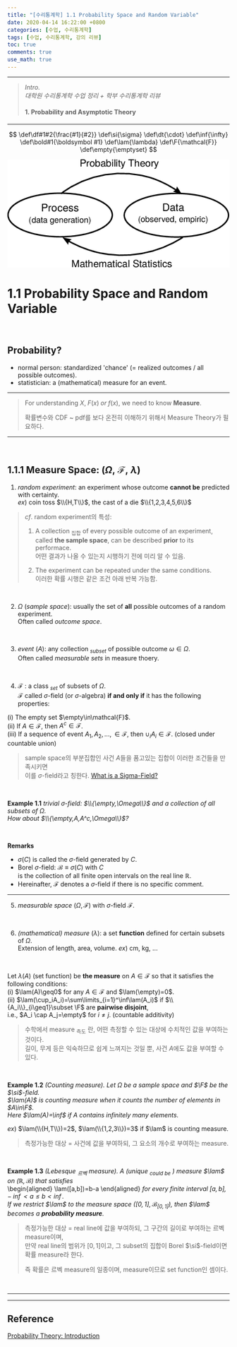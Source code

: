```yaml
---
title: "[수리통계학] 1.1 Probability Space and Random Variable"
date: 2020-04-14 16:22:00 +0800
categories: [수업, 수리통계학]
tags: [수업, 수리통계학, 강의 리뷰]
toc: true
comments: true
use_math: true  	
---
```




***

> *Intro.*  
> *대학원 수리통계학 수업 정리 + 학부 수리통계학 리뷰*   
>
> #### 1. Probability and Asymptotic Theory

***

$$
\def\df#1#2{\frac{#1}{#2}}
\def\si{\sigma}
\def\dt{\cdot}
\def\inf{\infty}
\def\bold#1{\boldsymbol #1}
\def\lam{\lambda}
\def\F{\mathcal{F}}
\def\empty{\emptyset}
$$

![관계](\assets\img\수통\relationship.png)  

# **1.1 Probability Space and Random Variable**

<br>

## **Probability?**

- normal person: standardized 'chance' (= realized outcomes / all possible outcomes).
- statistician: a (mathematical) measure for an event.

***

> For understanding $X,\;F(x)\;or\;f(x)$, we need to know **Measure**.  
>
> 확률변수와 CDF ~ pdf를 보다 온전히 이해하기 위해서 Measure Theory가 필요하다.

***

<br>

## **1.1.1 Measure Space: $(\Omega,\;\mathcal{F},\;\lambda)$**

1) *random experiment*: an experiment whose outcome **cannot be** predicted with certainty.  
*ex*) coin toss $\\{H,T\\}$, the cast of a die $\\{1,2,3,4,5,6\\}$

> *cf*. random experiment의 특성:  
>
> 1. A collection <sub>집합</sub> of every possible outcome of an experiment,  
>    called **the sample space**, can be described **prior** to its performace.   
>    어떤 결과가 나올 수 있는지 시행하기 전에 미리 알 수 있음. 
>
> 2. The experiment can be repeated under the same conditions.   
>    이러한 확률 시행은 같은 조건 아래 반복 가능함.

<br>

2) $\Omega$ (*sample space*):  usually the set of **all** possible outcomes of a random experiment.  
Often called *outcome space*.

<br>

3) *event* ($A$): any collection <sub>*subset*</sub> of possible outcome $\omega\in\Omega$.   
Often called *measurable sets* in measure thoery. 

<br>

4) $\mathcal{F}$ : a class <sub>*set*</sub> of subsets of $\Omega$.   
$\mathcal{F}$ called $\sigma$-field (or $\sigma$-algebra) **if and only if** it has the following properties:  

(i) The empty set $\empty\in\mathcal{F}$.   
(ii) If $A\in\mathcal{F}$, then $A^c\in\mathcal{F}$.  
(iii) If a sequence of event $A_1,A_2,...,\in\mathcal{F}$, then $\cup_iA_i\in\mathcal{F}$. (closed under countable union) 

> sample space의 부분집합인 사건 $A$들을 품고있는 집합이 이러한 조건들을 만족시키면  
> 이를 $\sigma$-field라고 칭한다. [What is a Sigma-Field?](https://www.thoughtco.com/sigma-field-3126572)

<br>

**Example 1.1** *trivial $\sigma$-field: $\\{\empty,\Omega\\}$ and a collection of all subsets of  $\Omega$.*  
*How about $\\{\empty,A,A^c,\Omega\\}$?*

<br>

**Remarks**

- $\sigma(C)$ is called the $\sigma$-field generated by $C$. 
- Borel $\sigma$-field: $\mathcal{B}\equiv\sigma(C)$ with $C$   
  is the collection of all finite open intervals on the real line $\mathbb{R}$.
- Hereinafter, $\mathcal{F}$ denotes a $\sigma$-field if there is no specific comment. 

***

5) *measurable space* $(\Omega,\mathcal{F})$ with $\sigma$-field $\mathcal{F}$.

<br>

6) *(mathematical) measure* ($\lambda$): a set **function** defined for certain subsets of $\Omega$.  
Extension of length, area, volume. *ex*) cm, kg, ... 

<br>

Let $\lambda(A)$ (set function) be **the measure** on $A\in\mathcal{F}$ so that it satisfies the following conditions:  
(i) $\lam(A)\geq0$ for any $A\in\mathcal{F}$ and $\lam(\empty)=0$.  
(ii) $\lam(\cup_iA_i)=\sum\limits_{i=1}^\inf\lam(A_i)$ if $\\{A_i\\}_{i\geq1}\subset \F$ are **pairwise disjoint**,  
i.e., $A_i \cap A_j=\empty$ for $i\neq j$. (countable additivity)

> 수학에서 measure <sub>측도</sub> 란, 어떤 측정할 수 있는 대상에 수치적인 값을 부여하는 것이다.  
> 길이, 무게 등은 익숙하므로 쉽게 느껴지는 것일 뿐, 사건 $A$에도 값을 부여할 수 있다.  

<br>

**Example 1.2** *(Counting measure). Let $\Omega$ be a sample space and $\F$ be the $\si$-field.  
$\lam(A)$ is counting measure when it counts the number of elements in $A\in\F$.  
Here $\lam(A)=\inf$ if $A$ contains infinitely many elements.*

*ex*) $\lam(\\{H,T\\})=2$, $\lam(\\{1,2,3\\})=3$ if $\lam$ is counting measure. 

> 측정가능한 대상 = 사건에 값을 부여하되, 그 요소의 개수로 부여하는 measure. 

<br>

**Example 1.3** *(Lebesque <sub>르벡</sub> measure). A (unique <sub>could be</sub> ) measure $\lam$ on $(\mathbb{R},\mathcal{B})$ that satisfies*  
\begin{aligned} 
\lam([a,b])=b-a 
\end{aligned} 
*for every finite interval $[a,b],\;-\inf<a \leq b<\inf$.  
If we restrict $\lam$ to the measure space $([0,1],\mathcal{B}_{[0,1]})$, then $\lam$ becomes a **probability measure**.*

> 측정가능한 대상 = real line에 값을 부여하되, 그 구간의 길이로 부여하는 르벡 measure이며,  
> 만약 real line의 범위가 $[0,1]$이고, 그 subset의 집합이 Borel $\si$-field이면 확률 measure라 한다.
>
> 즉 확률은 르벡 measure의 일종이며, measure이므로 set function인 셈이다.

<br>

***



***

## **Reference**

[Probability Theory: Introduction](https://www.bauer.uh.edu/rsusmel/phd/sR-0.pdf)





